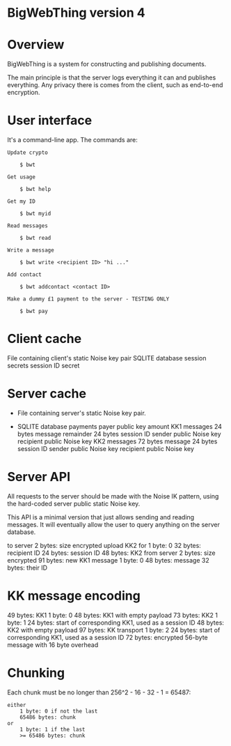 BigWebThing version 4
=====================

# Overview

BigWebThing is a system for constructing and publishing documents.

The main principle is that the server logs everything it can and publishes everything. Any privacy there is comes from the client, such as end-to-end encryption.

# User interface

It's a command-line app. The commands are:

	Update crypto

		$ bwt

	Get usage

		$ bwt help

	Get my ID

		$ bwt myid

	Read messages

		$ bwt read

	Write a message

		$ bwt write <recipient ID> "hi ..."

	Add contact

		$ bwt addcontact <contact ID>

	Make a dummy £1 payment to the server - TESTING ONLY

		$ bwt pay

# Client cache

File containing client's static Noise key pair
SQLITE database
	session secrets
		session ID
		secret

# Server cache

+ File containing server's static Noise key pair.

+ SQLITE database
	payments
		payer public key
		amount
	KK1 messages
        24 bytes message remainder
        24 bytes session ID
		sender public Noise key
		recipient public Noise key
	KK2 messages
		72 bytes message
        24 bytes session ID
		sender public Noise key
		recipient public Noise key

# Server API

All requests to the server should be made with the Noise IK pattern, using the hard-coded server public static Noise key.

This API is a minimal version that just allows sending and reading messages. It will eventually allow the user to query anything on the server database.

to server
	2 bytes: size
	encrypted
        upload KK2 for
            1 byte: 0
            32 bytes: recipient ID
            24 bytes: session ID
            48 bytes: KK2
from server
	2 bytes: size
	encrypted
        91 bytes: new KK1 message
            1 byte: 0
            48 bytes: message
            32 bytes: their ID

# KK message encoding

49 bytes: KK1
	1 byte: 0
	48 bytes: KK1 with empty payload
73 bytes: KK2
	1 byte: 1
	24 bytes: start of corresponding KK1, used as a session ID
	48 bytes: KK2 with empty payload
97 bytes: KK transport
	1 byte: 2
	24 bytes: start of corresponding KK1, used as a session ID
	72 bytes: encrypted 56-byte message with 16 byte overhead

# Chunking

Each chunk must be no longer than 256^2 - 16 - 32 - 1 = 65487:

    either
        1 byte: 0 if not the last
        65486 bytes: chunk
    or
        1 byte: 1 if the last
        >= 65486 bytes: chunk
